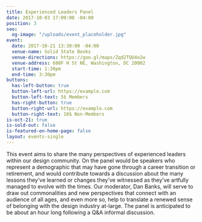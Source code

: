 ```yaml
---
title: Experienced Leaders Panel
date: 2017-10-03 17:09:00 -04:00
position: 3
seo:
  og-image: "/uploads/event_placeholder.jpg"
event:
  date: 2017-10-21 13:30:00 -04:00
  venue-name: Solid State Books
  venue-directions: https://goo.gl/maps/Zqd2TQU4o2w
  venue-address: 600F H St NE, Washington, DC 20002
  start-time: 1:30pm
  end-time: 3:30pm
buttons:
  has-left-button: true
  button-left-url: https://example.com
  button-left-text: 5$ Members
  has-right-button: true
  button-right-url: https://example.com
  button-right-text: 10$ Non-Members
is-oct-21: true
is-sold-out: false
is-featured-on-home-page: false
layout: events-single
---
```


This event aims to share the many perspectives of experienced leaders within our design community. On the panel would be speakers who represent a demographic that may have gone through a career transition or retirement, and would contribute towards a discussion about the many lessons they’ve learned or changes they’ve witnessed as they’ve artfully managed to evolve with the times. Our moderator, Dan Banks, will serve to draw out commonalities and new perspectives that connect with an audience of all ages, and even more so, help to translate a renewed sense of belonging with the design industry at-large. The panel is anticipated to be about an hour long following a Q&A informal discussion. 